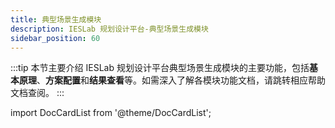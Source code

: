 ```yaml
---
title: 典型场景生成模块
description: IESLab 规划设计平台-典型场景生成模块
sidebar_position: 60
---
```


:::tip
本节主要介绍 IESLab 规划设计平台典型场景生成模块的主要功能，包括**基本原理**、**方案配置**和**结果查看**等。如需深入了解各模块功能文档，请跳转相应帮助文档查阅。
:::


import DocCardList from '@theme/DocCardList';

<DocCardList />